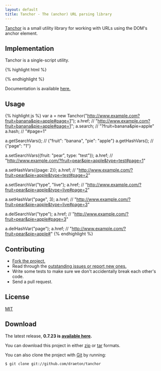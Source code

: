```yaml
---
layout: default
title: Tanchor - The (anchor) URL parsing library
---
```


<section id="main" role="main">

[Tanchor](http://github.com/draeton/tanchor/) is a small utility library for working with URLs
using the DOM's anchor element.


## Implementation

Tanchor is a single-script utility.

{% highlight html %}
<script src="js/tanchor-0.7.23-min.js"></script>
{% endhighlight %}

Documentation is available [here.](http://draeton.github.com/tanchor/tanchor/docs/tanchor.html)


## Usage

{% highlight js %}
var a = new Tanchor("http://www.example.com?fruit=banana&pie=apple#page=1");
a.href;   // "http://www.example.com?fruit=banana&pie=apple#page=1";
a.search; // "?fruit=banana&pie=apple"
a.hash;   // "#page=1"

a.getSearchVars(); // {"fruit": "banana", "pie": "apple"}
a.getHashVars();   // {"page": "1"}

a.setSearchVars({fruit: "pear", type: "test"});
a.href; // "http://www.example.com/?fruit=pear&pie=apple&type=test#page=1"

a.setHashVars({page: 2});
a.href; // "http://www.example.com/?fruit=pear&pie=apple&type=test#page=2"

a.setSearchVar("type", "live");
a.href; // "http://www.example.com/?fruit=pear&pie=apple&type=live#page=2"

a.setHashVar("page", 3);
a.href; // "http://www.example.com/?fruit=pear&pie=apple&type=live#page=3"

a.delSearchVar("type");
a.href; // "http://www.example.com/?fruit=pear&pie=apple#page=3"

a.delHashVar("page");
a.href; // "http://www.example.com/?fruit=pear&pie=apple#"
{% endhighlight %}


## Contributing

* [Fork the project.](https://github.com/draeton/tanchor)
* Read through the [outstanding issues or report new ones.](https://github.com/draeton/tanchor/issues)
* Write some tests to make sure we don't accidentally break each other's code.
* Send a pull request.


## License

[MIT](https://raw.github.com/draeton/tanchor/master/LICENSE)


## Download

The latest release, **0.7.23 is [available here](http://draeton.github.com/tanchor/tanchor/dist/tanchor-0.7.23.zip).**

You can download this project in either [zip](https://github.com/draeton/tanchor/zipball/master)
or [tar](https://github.com/draeton/tanchor/tarball/master) formats.

You can also clone the project with [Git](http://git-scm.com) by running:

    $ git clone git://github.com/draeton/tanchor

</section>

<script>
Modernizr.load({
    load: "/tanchor/tanchor/build/js/tanchor-0.7.23-min.js",
    complete: function () {
    }
});
</script>